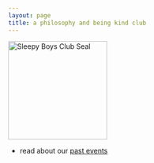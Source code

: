 ```yaml
---
layout: page
title: a philosophy and being kind club
---
```


<img src="https://drive.google.com/uc?export=view&id=18btTzpze3pKhvoAdVpJR0Sp2JgoOfbJp" alt="Sleepy Boys Club Seal" width="200"/>

- read about our [past events](/pages/blog.md#meetups)
